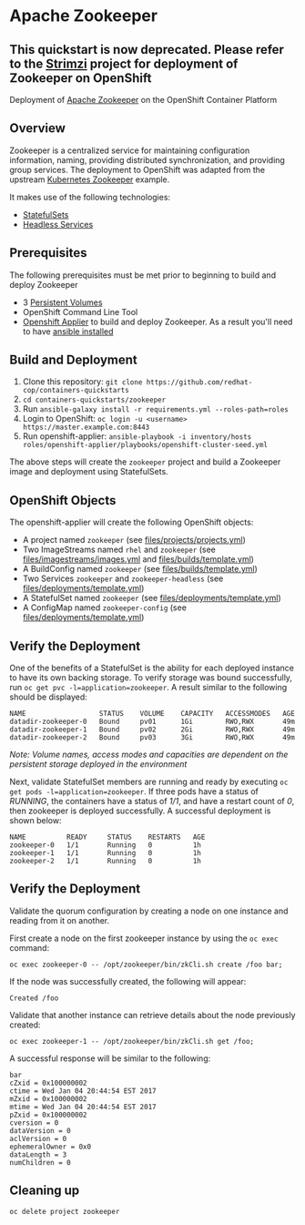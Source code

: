 Apache Zookeeper
============

## This quickstart is now deprecated. Please refer to the [Strimzi](http://strimzi.io) project for deployment of Zookeeper on OpenShift

Deployment of [Apache Zookeeper](https://zookeeper.apache.org/) on the OpenShift Container Platform

## Overview

Zookeeper is a centralized service for maintaining configuration information, naming, providing distributed synchronization, and providing group services. The deployment to OpenShift was adapted from the upstream [Kubernetes Zookeeper](https://github.com/kubernetes/contrib/tree/master/statefulsets/zookeeper) example.

It makes use of the following technologies:

* [StatefulSets](http://kubernetes.io/docs/concepts/abstractions/controllers/statefulsets/) 
* [Headless Services](http://kubernetes.io/docs/user-guide/services/#headless-services)

## Prerequisites

The following prerequisites must be met prior to beginning to build and deploy Zookeeper

* 3 [Persistent Volumes](https://docs.openshift.com/container-platform/3.3/architecture/additional_concepts/storage.html#architecture-additional-concepts-storage)
* OpenShift Command Line Tool
* [Openshift Applier](https://github.com/redhat-cop/openshift-applier) to build and deploy Zookeeper. As a result you'll need to have [ansible installed](http://docs.ansible.com/ansible/latest/intro_installation.html)

## Build and Deployment

1. Clone this repository: `git clone https://github.com/redhat-cop/containers-quickstarts`
2. `cd containers-quickstarts/zookeeper`
3. Run `ansible-galaxy install -r requirements.yml --roles-path=roles`
4. Login to OpenShift: `oc login -u <username> https://master.example.com:8443`
5. Run openshift-applier: `ansible-playbook -i inventory/hosts roles/openshift-applier/playbooks/openshift-cluster-seed.yml`

The above steps will create the `zookeeper` project and build a Zookeeper image and deployment using StatefulSets.

## OpenShift Objects

The openshift-applier will create the following OpenShift objects:
* A project named `zookeeper` (see [files/projects/projects.yml](files/projects/projects.yml))
* Two ImageStreams named `rhel` and `zookeeper` (see [files/imagestreams/images.yml](files/imagestreams/images.yml) and [files/builds/template.yml](files/builds/template.yml))
* A BuildConfig named `zookeeper` (see [files/builds/template.yml](files/builds/template.yml))
* Two Services `zookeeper` and `zookeeper-headless` (see [files/deployments/template.yml](files/deployments/template.yml))
* A StatefulSet named `zookeeper` (see [files/deployments/template.yml](files/deployments/template.yml))
* A ConfigMap named `zookeeper-config` (see [files/deployments/template.yml](files/deployments/template.yml))

## Verify the Deployment

One of the benefits of a StatefulSet is the ability for each deployed instance to have its own backing storage. To verify storage was bound successfully, run `oc get pvc -l=application=zookeeper`. A result similar to the following should be displayed:

```
NAME                  STATUS    VOLUME    CAPACITY   ACCESSMODES   AGE
datadir-zookeeper-0   Bound     pv01      1Gi        RWO,RWX       49m
datadir-zookeeper-1   Bound     pv02      2Gi        RWO,RWX       49m
datadir-zookeeper-2   Bound     pv03      3Gi        RWO,RWX       49m
```

*Note: Volume names, access modes and capacities are dependent on the persistent storage deployed in the environment*

Next, validate StatefulSet members are running and ready by executing `oc get pods -l=application=zookeeper`.  If three pods have a status of *RUNNING*, the containers have a status of *1/1*, and have a restart count of *0*, then zookeeper is deployed successfully. A successful deployment is shown below:

```
NAME          READY     STATUS    RESTARTS   AGE
zookeeper-0   1/1       Running   0          1h
zookeeper-1   1/1       Running   0          1h
zookeeper-2   1/1       Running   0          1h
```

## Verify the Deployment

Validate the quorum configuration by creating a node on one instance and reading from it on another. 

First create a node on the first zookeeper instance by using the `oc exec` command:

```
oc exec zookeeper-0 -- /opt/zookeeper/bin/zkCli.sh create /foo bar;
```

If the node was successfully created, the following will appear:

```
Created /foo
```

Validate that another instance can retrieve details about the node previously created:

```
oc exec zookeeper-1 -- /opt/zookeeper/bin/zkCli.sh get /foo;
```

A successful response will be similar to the following:

```
bar
cZxid = 0x100000002
ctime = Wed Jan 04 20:44:54 EST 2017
mZxid = 0x100000002
mtime = Wed Jan 04 20:44:54 EST 2017
pZxid = 0x100000002
cversion = 0
dataVersion = 0
aclVersion = 0
ephemeralOwner = 0x0
dataLength = 3
numChildren = 0
```

## Cleaning up
`oc delete project zookeeper`
